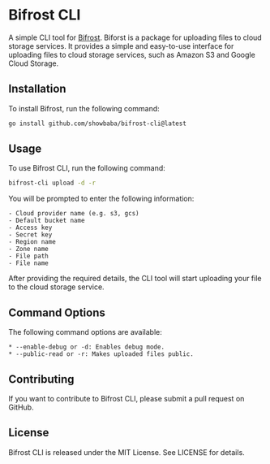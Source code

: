 # Bifrost CLI

A simple CLI tool for [Bifrost](https://github.com/opensaucerer/bifrost/). Biforst is a package for uploading files to cloud storage services. It provides a simple and easy-to-use interface for uploading files to cloud storage services, such as Amazon S3 and Google Cloud Storage.

## Installation

To install Bifrost, run the following command:

```bash
go install github.com/showbaba/bifrost-cli@latest
```

## Usage
To use Bifrost CLI, run the following command:

```bash
bifrost-cli upload -d -r
```

You will be prompted to enter the following information:

    - Cloud provider name (e.g. s3, gcs)
    - Default bucket name
    - Access key
    - Secret key
    - Region name
    - Zone name
    - File path
    - File name

After providing the required details, the CLI tool will start uploading your file to the cloud storage service.

## Command Options
The following command options are available:

    * --enable-debug or -d: Enables debug mode.
    * --public-read or -r: Makes uploaded files public.


## Contributing
If you want to contribute to Bifrost CLI, please submit a pull request on GitHub.

## License
Bifrost CLI is released under the MIT License. See LICENSE for details.